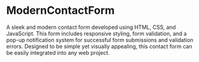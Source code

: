 # ModernContactForm
A sleek and modern contact form developed using HTML, CSS, and JavaScript. This form includes responsive styling, form validation, and a pop-up notification system for successful form submissions and validation errors. Designed to be simple yet visually appealing, this contact form can be easily integrated into any web project.
